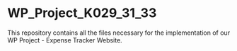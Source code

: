 # WP_Project_K029_31_33
This repository contains all the files necessary for the implementation of our WP Project - Expense Tracker Website.
